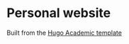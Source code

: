 
# Personal website

Built from the [Hugo Academic template](https://github.com/wowchemy/starter-hugo-academic)
